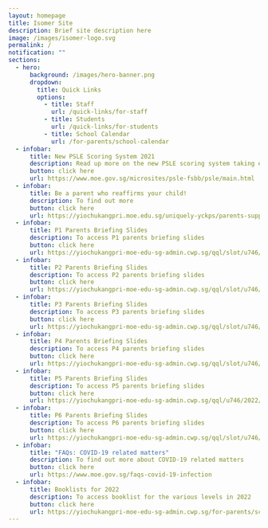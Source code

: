 ```yaml
---
layout: homepage
title: Isomer Site
description: Brief site description here
image: /images/isomer-logo.svg
permalink: /
notification: ""
sections:
  - hero:
      background: /images/hero-banner.png
      dropdown:
        title: Quick Links
        options:
          - title: Staff
            url: /quick-links/for-staff
          - title: Students
            url: /quick-links/for-students
          - title: School Calendar
            url: /for-parents/school-calendar
  - infobar:
      title: New PSLE Scoring System 2021
      description: Read up more on the new PSLE scoring system taking effect in 2021
      button: click here
      url: https://www.moe.gov.sg/microsites/psle-fsbb/psle/main.html
  - infobar:
      title: Be a parent who reaffirms your child!
      description: To find out more
      button: click here
      url: https://yiochukangpri.moe.edu.sg/uniquely-yckps/parents-support-group-psg/activities-events-for-you-n-your-child
  - infobar:
      title: P1 Parents Briefing Slides
      description: To access P1 parents briefing slides
      button: click here
      url: https://yiochukangpri-moe-edu-sg-admin.cwp.sg/qql/slot/u746/2022/parents%20briefing%20slides/2022%20P1%20Parents%20Briefing.pdf
  - infobar:
      title: P2 Parents Briefing Slides
      description: To access P2 parents briefing slides
      button: click here
      url: https://yiochukangpri-moe-edu-sg-admin.cwp.sg/qql/slot/u746/2022/parets%20briefing%20slides/2022%20P2%20Parents%20Briefing%20for%20Parents.pdf
  - infobar:
      title: P3 Parents Briefing Slides
      description: To access P3 parents briefing slides
      button: click here
      url: https://yiochukangpri-moe-edu-sg-admin.cwp.sg/qql/slot/u746/2022/parents%20briefing%20slides/2022%20P3%20Parents%20Briefing_Final%20-%20Website.pdf
  - infobar:
      title: P4 Parents Briefing Slides
      description: To access P4 parents briefing slides
      button: click here
      url: https://yiochukangpri-moe-edu-sg-admin.cwp.sg/qql/slot/u746/2022/parents%20briefing%20slides/P4%20Parents%20Briefing_19%20Jan%202022_Website.pdf
  - infobar:
      title: P5 Parents Briefing Slides
      description: To access P5 parents briefing slides
      button: click here
      url: https://yiochukangpri-moe-edu-sg-admin.cwp.sg/qql/u746/2022/parents%20briefing%20slides/2022%20P5%20Parents%20Briefing_14%20Jan%202022_upload.pdf
  - infobar:
      title: P6 Parents Briefing Slides
      description: To access P6 parents briefing slides
      button: click here
      url: https://yiochukangpri-moe-edu-sg-admin.cwp.sg/qql/slot/u746/2022/parents%20briefing%20slides/Sch%20Website_P6%20Parents%20Briefing_12%20Jan%202022_final.pdf
  - infobar:
      title: "FAQs: COVID-19 related matters"
      description: To find out more about COVID-19 related matters
      button: click here
      url: https://www.moe.gov.sg/faqs-covid-19-infection
  - infobar:
      title: Booklists for 2022
      description: To access booklist for the various levels in 2022
      button: click here
      url: https://yiochukangpri-moe-edu-sg-admin.cwp.sg/for-parents/school-notifications-communications-materials
---
```


